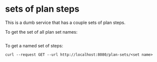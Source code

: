 # sets of plan steps

This is a dumb service that has a couple sets of plan steps.

To get the set of all plan set names:
```curl --request GET --url http://localhost:8080/plan-sets
```

To get a named set of steps:
```
curl --request GET --url http://localhost:8080/plan-sets/<set name>
```